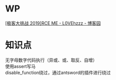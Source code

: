 # WP
[[极客大挑战 2019]RCE ME - L0VEhzzz - 博客园](https://www.cnblogs.com/l0vehzzz/p/16424027.html)
# 知识点
无字母数字代码执行（异或、或、取反、自增）<br />使用assert写马<br />disable_function绕过，通过antsword的插件进行绕过
